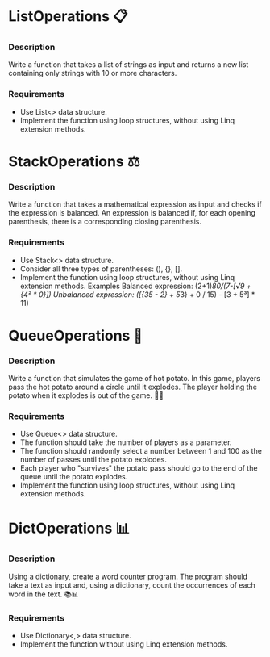 # ListOperations 📋
### Description
Write a function that takes a list of strings as input and returns a new list containing only strings with 10 or more characters.

### Requirements
- Use List<> data structure.
- Implement the function using loop structures, without using Linq extension methods.

# StackOperations ⚖️
### Description
Write a function that takes a mathematical expression as input and checks if the expression is balanced. An expression is balanced if, for each opening parenthesis, there is a corresponding closing parenthesis.

### Requirements
- Use Stack<> data structure.
- Consider all three types of parentheses: (), {}, [].
- Implement the function using loop structures, without using Linq extension methods.
Examples
Balanced expression: (2+1)*80/(7-[√9 + {4² * 0}])
Unbalanced expression: ([{35 - 2} + 5*3} + 0 / 15) - [3 + 5³] * 11)

# QueueOperations 🎲

### Description
Write a function that simulates the game of hot potato. In this game, players pass the hot potato around a circle until it explodes. The player holding the potato when it explodes is out of the game. 🥔💥

### Requirements
- Use Queue<> data structure.
- The function should take the number of players as a parameter.
- The function should randomly select a number between 1 and 100 as the number of passes until the potato explodes.
- Each player who "survives" the potato pass should go to the end of the queue until the potato explodes.
- Implement the function using loop structures, without using Linq extension methods.

# DictOperations 📊

### Description
Using a dictionary, create a word counter program. The program should take a text as input and, using a dictionary, count the occurrences of each word in the text. 📚📊

### Requirements
- Use Dictionary<,> data structure.
- Implement the function without using Linq extension methods.

